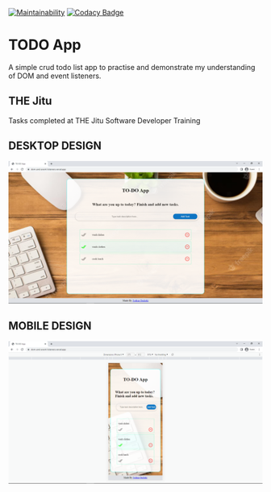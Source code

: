 [![Maintainability](https://api.codeclimate.com/v1/badges/4129d720185f0460a2c1/maintainability)](https://codeclimate.com/github/JoshuaOndieki/dom-and-event-listeners/maintainability) [![Codacy Badge](https://app.codacy.com/project/badge/Grade/0318449205314be2aab3cd8da178737f)](https://app.codacy.com/gh/JoshuaOndieki/dom-and-event-listeners/dashboard?utm_source=gh&utm_medium=referral&utm_content=&utm_campaign=Badge_grade)

# TODO App
A simple crud todo list app to practise and demonstrate my understanding of DOM and event listeners.
## THE Jitu
Tasks completed at THE Jitu Software Developer Training

## DESKTOP DESIGN
![DESKTOP DESIGN](screenshots/desktop-design.png)

## MOBILE DESIGN
![MOBILE DESIGN](screenshots/mobile-design.png)